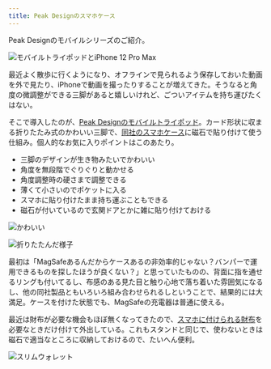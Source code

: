 ```yaml
---
title: Peak Designのスマホケース
---
```

Peak Designのモバイルシリーズのご紹介。

![](https://lh6.googleusercontent.com/pmlm9h0TjlLDtl4tCHLXzmgHeQN90Z0RWY49BjTpDcuW4rqlgzP1dMCBYQt2VRifKCPwYoZkqtKYJlUZ5-l7v93oqKqtJCLLZdSXwzx6G4ha7vRPq_Cu4Ra6CH8V-2lrchQo6qn1g3WCIU_-hi3pCKW4fsnYrL7ZxVfj3xg6OjPoUmwPrF24i01Qx4qz "モバイルトライポッドとiPhone 12 Pro Max")

最近よく散歩に行くようになり、オフラインで見られるよう保存しておいた動画を外で見たり、iPhoneで動画を撮ったりすることが増えてきた。そうなると角度の微調整ができる三脚があると嬉しいけれど、ごついアイテムを持ち運びたくはない。

そこで導入したのが、[Peak Designのモバイルトライポッド](https://www.amazon.co.jp/dp/B09FRZPLL3)。カード形状に収まる折りたたみ式のかわいい三脚で、[同社のスマホケース](https://www.amazon.co.jp/dp/B09FP3HP7Z?)に磁石で貼り付けて使う仕組み。個人的なお気に入りポイントはこのあたり。

*   三脚のデザインが生き物みたいでかわいい
*   角度を無段階でぐりぐりと動かせる
*   角度調整時の硬さまで調整できる
*   薄くて小さいのでポケットに入る
*   スマホに貼り付けたまま持ち運ぶこともできる
*   磁石が付いているので玄関ドアとかに雑に貼り付けておける

![](https://lh4.googleusercontent.com/JfPvglE7l9HNSyCbWdn9R8rjg8RuIgvriNWlq3PnxjShiao4OBAoD-Y-U9EnUKYC7G-ravM1-IlVipSLWjRW9R13kJE1qCsBJW1lvHwIbrNNmKUeKspL1qESbBHochYTC7NbgeHyMj8YTjkGXZNTLI4CEUQ545TJyDLhmwRa32ScjifzMFvo09drtXN5 "かわいい")

![](https://lh5.googleusercontent.com/nWf9thb9_cUKBtKbCHA4BXuL-zwbPZT9nBRwyLYll25tlcmz9I3AtUPlRh6v0TgoY1TPTpQAPOm1lqeb98f6--7Fqj_h80TrH_jhnuFAlgkQZ6DXQ8FCOq-3eFzRnu1aQGIwDeXuvHBNno06oaKAeL_HFtWfI4bXK3fyQqIzQYM-TrZbnUKRKJVr5Dwl "折りたたんだ様子")

最初は「MagSafeあるんだからケースあるの非効率的じゃない？バンパーで運用できるものを探したほうが良くない？」と思っていたものの、背面に指を通せるリングも付いてるし、布感のある見た目と触り心地で落ち着いた雰囲気になるし、他の同社製品ともいろいろ組み合わせられるしということで、結果的には大満足。ケースを付けた状態でも、MagSafeの充電器は普通に使える。

最近は財布が必要な機会もほぼ無くなってきたので、[スマホに付けられる財布](https://www.amazon.co.jp/dp/B09FSGW671)を必要なときだけ付けて外出している。これもスタンドと同じで、使わないときは磁石で適当なところに収納しておけるので、たいへん便利。

![](https://lh6.googleusercontent.com/owZGurOZsZwNYq4GKbBalimC6BgY1G4IJx8LZ4zM4KWOYk_ULwdK4kPLs9OyAH3k7zZe9E7noc-FU0iYCTiEGZ682q9QTZ-ZeHSgjtc61sREptY7FoI895PWyo3S6etmP3vfQzGUJuiGQGSUCxVs1BDlV74e0nJtor6aC0N0Wz9GZh9yqJ05znLQnTKR "スリムウォレット")
